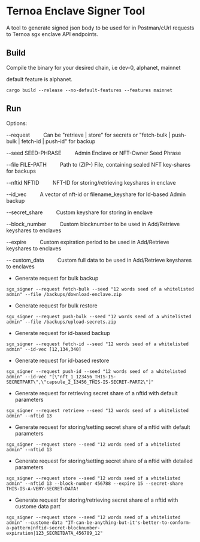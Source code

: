# Ternoa Enclave Signer Tool

A tool to generate signed json body to be used for in Postman/cUrl requests to Ternoa sgx enclave API endpoints.

## Build

Compile the binary for your desired chain, i.e dev-0, alphanet, mainnet

default feature is alphanet.

``` shell
cargo build --release --no-default-features --features mainnet
```

## Run

Options:

  --request  &emsp;&emsp;  Can be "retrieve | store" for secrets or "fetch-bulk | push-bulk | fetch-id | push-id" for backup

  --seed SEED-PHRASE &emsp;&emsp; Admin Enclave or NFT-Owner Seed Phrase

  --file FILE-PATH  &emsp;&emsp;  Path to (ZIP-) File, containing sealed NFT key-shares for backups

  --nftid NFTID  &emsp;&emsp;  NFT-ID for storing/retrieving keyshares in enclave
  
  --id_vec  &emsp;&emsp;  A vector of nft-id or filename_keyshare for Id-based Admin backup

  --secret_share  &emsp;&emsp;  Custom keyshare for storing in enclave

  --block_number  &emsp;&emsp;  Custom blocknumber to be used in Add/Retrieve keyshares to enclaves

  --expire  &emsp;&emsp;  Custom expiration period to be used in Add/Retrieve keyshares to enclaves

  -- custom_data  &emsp;&emsp;  Custom full data to be used in Add/Retrieve keyshares to enclaves

* Generate request for bulk backup
  
``` shell
sgx_signer --request fetch-bulk --seed "12 words seed of a whitelisted admin" --file /backups/download-enclave.zip
```

* Generate request for bulk restore
  
``` shell
sgx_signer --request push-bulk --seed "12 words seed of a whitelisted admin" --file /backups/upload-secrets.zip
```

* Generate request for id-based backup
  
``` shell
sgx_signer --request fetch-id --seed "12 words seed of a whitelisted admin" --id-vec [12,134,340]
```

* Generate request for id-based restore
  
``` shell
sgx_signer --request push-id --seed "12 words seed of a whitelisted admin" --id-vec "[\"nft_1_123456_THIS-IS-SECRETPART\",\"capsule_2_13456_THIS-IS-SECRET-PART2\"]"
```

* Generate request for retrieving secret share of a nftid with default parameters
  
``` shell
sgx_signer --request retrieve --seed "12 words seed of a whitelisted admin" --nftid 13
```

* Generate request for storing/setting secret share of a nftid with default parameters
  
``` shell
sgx_signer --request store --seed "12 words seed of a whitelisted admin" --nftid 13
```

* Generate request for storing/setting secret share of a nftid with detailed parameters
  
``` shell
sgx_signer --request store --seed "12 words seed of a whitelisted admin" --nftid 13 --block-number 456788 --expire 15 --secret-share THIS-IS-A-VERY-SECRET-DATA!
```

* Generate request for storing/retrieving secret share of a nftid with custome data part
  
``` shell
sgx_signer --request store --seed "12 words seed of a whitelisted admin" --custome-data "IT-can-be-anything-but-it's-better-to-conform-a-pattern|nftid-secret-blocknumber-expiration|123_SECRETDATA_456789_12"
```
